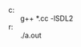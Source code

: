 c:<br/>
&nbsp;&nbsp;&nbsp;&nbsp;&nbsp;&nbsp;g++ *.cc -lSDL2<br/>
r:<br/>
&nbsp;&nbsp;&nbsp;&nbsp;&nbsp;&nbsp;./a.out
